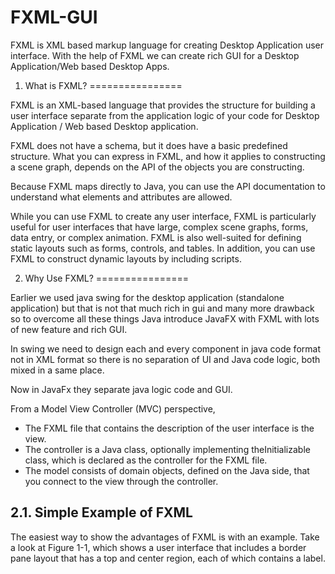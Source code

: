 FXML-GUI
========

FXML is XML based markup language for creating Desktop Application user interface. With the help of FXML we can create rich GUI for a Desktop Application/Web based Desktop Apps.

1. What is FXML?
================

FXML is an XML-based language that provides the structure for building a user interface separate from the application logic of your code for Desktop Application / Web based Desktop application.

FXML does not have a schema, but it does have a basic predefined structure. What you can express in FXML, and how it applies to constructing a scene graph, depends on the API of the objects you are constructing.

Because FXML maps directly to Java, you can use the API documentation to understand what elements and attributes are allowed.

While you can use FXML to create any user interface, FXML is particularly useful for user interfaces that have large, complex scene graphs, forms, data entry, or complex animation. FXML is also well-suited for defining static layouts such as forms, controls, and tables. In addition, you can use FXML to construct dynamic layouts by including scripts.

2. Why Use FXML?
================

Earlier we used java swing for the desktop application (standalone application) but that is not that much rich in gui and many more drawback so to overcome all these things Java introduce JavaFX with FXML with lots of new feature and rich GUI.

In swing we need to design each and every component in java code format not in XML format so there is no separation of UI and Java code logic, both mixed in a same place.

Now in JavaFx they separate java logic code and GUI.

From a Model View Controller (MVC) perspective, 

- The FXML file that contains the description of the user interface is the view.
- The controller is a Java class, optionally implementing theInitializable class, which is declared as the controller for the FXML file.
- The model consists of domain objects, defined on the Java side, that you connect to the view through the controller. 

2.1. Simple Example of FXML
---------------------------

The easiest way to show the advantages of FXML is with an example. Take a look at Figure 1-1, which shows a user interface that includes a border pane layout that has a top and center region, each of which contains a label.


